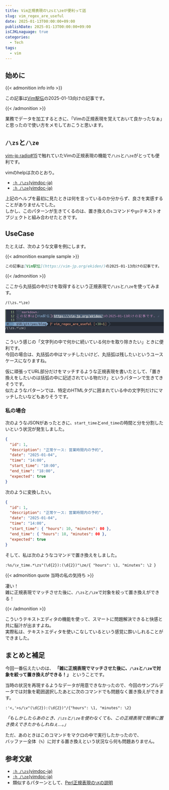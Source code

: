```yaml
---
title: Vim正規表現の\zsと\zeが便利って話
slug: vim_regex_are_useful
date: 2025-01-13T00:00:00+09:00
publishDate: 2025-01-13T00:00:00+09:00
isCJKLnaguage: true
categories:
  - Tech
tags:
  - vim
---
```


## 始めに

{{< admonition info info >}}

この記事は[Vim駅伝](https://vim-jp.org/ekiden/)の2025-01-13向けの記事です。

{{< /admonition >}}

業務でデータを加工するときに、「Vimの正規表現を覚えておいて良かったなぁ」と思ったので使い方をメモしておこうと思います。

## `/\zs`と`/\ze`

[vim-jp radio#15](https://audee.jp/voice/show/91959)で触れていたVimの正規表現の機能で`/\zs`と`/\ze`がとっても便利です。

vimのhelpは次のとおり。

- [`:h /\zs`(vimdoc-ja)](https://vim-jp.org/vimdoc-ja/pattern.html#/%5Czs)
- [`:h /\ze`(vimdoc-ja)](https://vim-jp.org/vimdoc-ja/pattern.html#/%5Cze)

上記のヘルプを最初に見たときは何を言っているのか分からず、良さを実感することがありませんでした。\
しかし、このパターンが生きてくるのは、置き換えの`s`コマンドや`gn`テキストオブジェクトと組み合わせたときです。

## UseCase

たとえば、次のような文章を例にします。

{{< admonition example sample >}}

```markdown
この記事は[Vim駅伝](https://vim-jp.org/ekiden/)の2025-01-13向けの記事です。
```

{{< /admonition >}}

ここから丸括弧の中だけを取得するという正規表現で`/\zs`と`/\ze`を使ってみます。

```vim
/(\zs.*\ze)
```

![/(s.*e)](pattern_in_bracket.png)

こういう感じの「文字列の中で何かに続いている何かを取り除きたい」ときに便利です。\
今回の場合は、丸括弧の中はマッチしたいけど、丸括弧は残したいというユースケースになりますね。

仮に頑張ってURL部分だけをマッチするような正規表現を書いたとして、「置き換えをしたいのは括弧の中に記述されている物だけ」というパターンで生きてきそうです。\
似たようなパターンでは、特定のHTMLタグに囲まれている中の文字列だけにマッチしたいなどもありそうです。

### 私の場合

次のようなJSONがあったときに、`start_time`と`end_time`の時間と分を分割したいという状況が発生しました。

```json
{
  "id": 1,
  "description": "正常ケース: 営業時間内の予約",
  "date": "2025-01-04",
  "time": "14:00",
  "start_time": "10:00",
  "end_time": "18:00",
  "expected": true
}
```

次のように変換したい。

```json
{
  "id": 1,
  "description": "正常ケース: 営業時間内の予約",
  "date": "2025-01-04",
  "time": "14:00",
  "start_time": { "hours": 10, "minutes": 00 },
  "end_time": { "hours": 18, "minutes": 00 },
  "expected": true
}
```

そして、私は次のようなコマンドで置き換えをしました。

```vim
:%s/\v_time.*\zs"(\d{2}):(\d{2})"\ze/{ "hours": \1, "minutes": \2 }
```

<!-- textlint-disable -->
{{< admonition quote 当時の私の気持ち >}}
<!-- textlint-enable -->

凄い！\
雑に正規表現でマッチさせた後に、`/\zs`と`/\ze`で対象を絞って置き換えができる！

{{< /admonition >}}

こういうテキストエディタの機能を使って、スマートに問題解決できると快感と共に脳汁が出ますよね。\
実際私は、テキストエディタを使いこなしているという感覚に酔いしれることができました。

## まとめと補足

今回一番伝えたいのは、 **「雑に正規表現でマッチさせた後に、`/\zs`と`/\ze`で対象を絞って置き換えができる！」** ということです。

当時の状況を再現するようなデータが用意できなかったので、今回のサンプルデータでは対象を範囲選択したあとに次のコマンドでも問題なく置き換えができます。

```vim
:'<,'>s/\v"(\d{2}):(\d{2})"/{"hours": \1, "minutes": \2}
```

*「もしかしたらあのとき、`/\zs`と`/\ze`を使わなくても、この正規表現で簡単に置き換えできたかもしれねぇ…。」*

ただ、あのときはこのコマンドをマクロの中で実行したかったので、\
バッファー全体（`%`）に対する置き換えという状況なら何も問題ありません。

## 参考文献

- [`:h /\zs`(vimdoc-ja)](https://vim-jp.org/vimdoc-ja/pattern.html#/%5Czs)
- [`:h /\ze`(vimdoc-ja)](https://vim-jp.org/vimdoc-ja/pattern.html#/%5Cze)
- 類似するパターンとして、[Perl正規表現の`\K`の説明](https://perldoc.jp/docs/perl/5.40.0/perlre.pod#:~:text=(%3F%3C%3Dpattern)-,%5CK,-(*plb%3Apattern))
